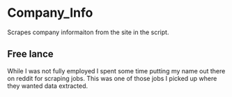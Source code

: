 # Company_Info
Scrapes company informaiton from the site in the script.

## Free lance
While I was not fully employed I spent some time putting my name out there on reddit for scraping jobs.
This was one of those jobs I picked up where they wanted data extracted.
